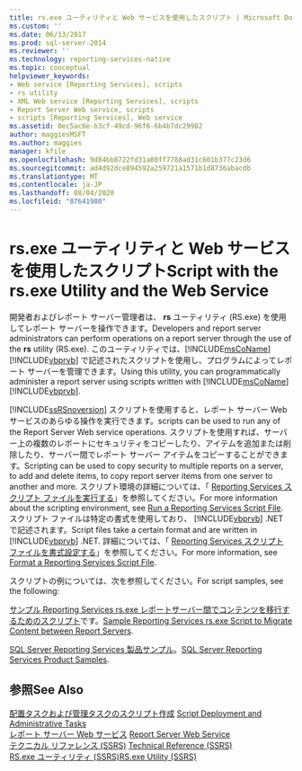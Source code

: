 ```yaml
---
title: rs.exe ユーティリティと Web サービスを使用したスクリプト | Microsoft Docs
ms.custom: ''
ms.date: 06/13/2017
ms.prod: sql-server-2014
ms.reviewer: ''
ms.technology: reporting-services-native
ms.topic: conceptual
helpviewer_keywords:
- Web service [Reporting Services], scripts
- rs utility
- XML Web service [Reporting Services], scripts
- Report Server Web service, scripts
- scripts [Reporting Services], Web service
ms.assetid: 0ec5ac6e-b3cf-49cd-96f6-6b4b7dc29982
author: maggiesMSFT
ms.author: maggies
manager: kfile
ms.openlocfilehash: 9d84bb8722fd31a08ff7788ad31c601b377c23d6
ms.sourcegitcommit: ad4d92dce894592a259721a1571b1d8736abacdb
ms.translationtype: MT
ms.contentlocale: ja-JP
ms.lasthandoff: 08/04/2020
ms.locfileid: "87641980"
---
```

# <a name="script-with-the-rsexe-utility-and-the-web-service"></a><span data-ttu-id="54903-102">rs.exe ユーティリティと Web サービスを使用したスクリプト</span><span class="sxs-lookup"><span data-stu-id="54903-102">Script with the rs.exe Utility and the Web Service</span></span>
  <span data-ttu-id="54903-103">開発者およびレポート サーバー管理者は、 **rs** ユーティリティ (RS.exe) を使用してレポート サーバーを操作できます。</span><span class="sxs-lookup"><span data-stu-id="54903-103">Developers and report server administrators can perform operations on a report server through the use of the **rs** utility (RS.exe).</span></span> <span data-ttu-id="54903-104">このユーティリティでは、[!INCLUDE[msCoName](../../includes/msconame-md.md)][!INCLUDE[vbprvb](../../includes/vbprvb-md.md)] で記述されたスクリプトを使用し、プログラムによってレポート サーバーを管理できます。</span><span class="sxs-lookup"><span data-stu-id="54903-104">Using this utility, you can programmatically administer a report server using scripts written with [!INCLUDE[msCoName](../../includes/msconame-md.md)] [!INCLUDE[vbprvb](../../includes/vbprvb-md.md)].</span></span>  
  
 [!INCLUDE[ssRSnoversion](../../includes/ssrsnoversion-md.md)] <span data-ttu-id="54903-105">スクリプトを使用すると、レポート サーバー Web サービスのあらゆる操作を実行できます。</span><span class="sxs-lookup"><span data-stu-id="54903-105">scripts can be used to run any of the Report Server Web service operations.</span></span> <span data-ttu-id="54903-106">スクリプトを使用すれば、サーバー上の複数のレポートにセキュリティをコピーしたり、アイテムを追加または削除したり、サーバー間でレポート サーバー アイテムをコピーすることができます。</span><span class="sxs-lookup"><span data-stu-id="54903-106">Scripting can be used to copy security to multiple reports on a server, to add and delete items, to copy report server items from one server to another and more.</span></span> <span data-ttu-id="54903-107">スクリプト環境の詳細については、「 [Reporting Services スクリプト ファイルを実行する](run-a-reporting-services-script-file.md)」を参照してください。</span><span class="sxs-lookup"><span data-stu-id="54903-107">For more information about the scripting environment, see [Run a Reporting Services Script File](run-a-reporting-services-script-file.md).</span></span> <span data-ttu-id="54903-108">スクリプト ファイルは特定の書式を使用しており、 [!INCLUDE[vbprvb](../../includes/vbprvb-md.md)] .NET で記述されます。</span><span class="sxs-lookup"><span data-stu-id="54903-108">Script files take a certain format and are written in [!INCLUDE[vbprvb](../../includes/vbprvb-md.md)] .NET.</span></span> <span data-ttu-id="54903-109">詳細については、「 [Reporting Services スクリプト ファイルを書式設定する](format-a-reporting-services-script-file.md)」を参照してください。</span><span class="sxs-lookup"><span data-stu-id="54903-109">For more information, see [Format a Reporting Services Script File](format-a-reporting-services-script-file.md).</span></span>  
  
 <span data-ttu-id="54903-110">スクリプトの例については、次を参照してください。</span><span class="sxs-lookup"><span data-stu-id="54903-110">For script samples, see the following:</span></span>  
  
 <span data-ttu-id="54903-111">[サンプル Reporting Services rs.exe レポートサーバー間でコンテンツを移行するためのスクリプト](sample-reporting-services-rs-exe-script-to-copy-content-between-report-servers.md)です。</span><span class="sxs-lookup"><span data-stu-id="54903-111">[Sample Reporting Services rs.exe Script to Migrate Content between Report Servers](sample-reporting-services-rs-exe-script-to-copy-content-between-report-servers.md).</span></span>  
  
 <span data-ttu-id="54903-112">[SQL Server Reporting Services 製品サンプル](https://go.microsoft.com/fwlink/?LinkId=177889)。</span><span class="sxs-lookup"><span data-stu-id="54903-112">[SQL Server Reporting Services Product Samples](https://go.microsoft.com/fwlink/?LinkId=177889).</span></span>  
  
## <a name="see-also"></a><span data-ttu-id="54903-113">参照</span><span class="sxs-lookup"><span data-stu-id="54903-113">See Also</span></span>  
 <span data-ttu-id="54903-114">[配置タスクおよび管理タスクのスクリプト作成](script-deployment-and-administrative-tasks.md) </span><span class="sxs-lookup"><span data-stu-id="54903-114">[Script Deployment and Administrative Tasks](script-deployment-and-administrative-tasks.md) </span></span>  
 <span data-ttu-id="54903-115">[レポート サーバー Web サービス](../report-server-web-service/report-server-web-service.md) </span><span class="sxs-lookup"><span data-stu-id="54903-115">[Report Server Web Service](../report-server-web-service/report-server-web-service.md) </span></span>  
 <span data-ttu-id="54903-116">[テクニカル リファレンス (SSRS)](../technical-reference-ssrs.md) </span><span class="sxs-lookup"><span data-stu-id="54903-116">[Technical Reference &#40;SSRS&#41;](../technical-reference-ssrs.md) </span></span>  
 [<span data-ttu-id="54903-117">RS.exe ユーティリティ &#40;SSRS&#41;</span><span class="sxs-lookup"><span data-stu-id="54903-117">RS.exe Utility &#40;SSRS&#41;</span></span>](rs-exe-utility-ssrs.md)  
  
  
